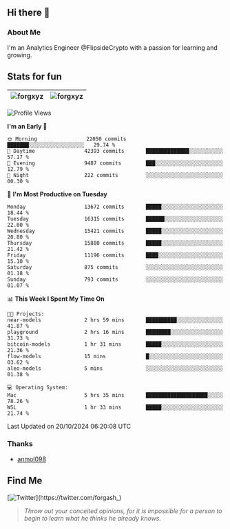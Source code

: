 ## Hi there 👋

### About Me

I'm an Analytics Engineer @FlipsideCrypto with a passion for learning and growing.
  
## Stats for fun

| <img align="center" src="https://github-readme-streak-stats.herokuapp.com/?user=forgxyz&theme=tokyonight" alt="forgxyz" /> | <img align="center" src="https://github-readme-stats.vercel.app/api?username=forgxyz&theme=tokyonight&show_icons=true" alt="forgxyz" /> |
| ------------- |------------- |


<!--START_SECTION:waka-->
![Profile Views](http://img.shields.io/badge/Profile%20Views-0-blue)

**I'm an Early 🐤** 

```text
🌞 Morning                22050 commits       ███████░░░░░░░░░░░░░░░░░░   29.74 % 
🌆 Daytime                42393 commits       ██████████████░░░░░░░░░░░   57.17 % 
🌃 Evening                9487 commits        ███░░░░░░░░░░░░░░░░░░░░░░   12.79 % 
🌙 Night                  222 commits         ░░░░░░░░░░░░░░░░░░░░░░░░░   00.30 % 
```
📅 **I'm Most Productive on Tuesday** 

```text
Monday                   13672 commits       █████░░░░░░░░░░░░░░░░░░░░   18.44 % 
Tuesday                  16315 commits       ██████░░░░░░░░░░░░░░░░░░░   22.00 % 
Wednesday                15421 commits       █████░░░░░░░░░░░░░░░░░░░░   20.80 % 
Thursday                 15880 commits       █████░░░░░░░░░░░░░░░░░░░░   21.42 % 
Friday                   11196 commits       ████░░░░░░░░░░░░░░░░░░░░░   15.10 % 
Saturday                 875 commits         ░░░░░░░░░░░░░░░░░░░░░░░░░   01.18 % 
Sunday                   793 commits         ░░░░░░░░░░░░░░░░░░░░░░░░░   01.07 % 
```


📊 **This Week I Spent My Time On** 

```text
🐱‍💻 Projects: 
near-models              2 hrs 59 mins       ██████████░░░░░░░░░░░░░░░   41.87 % 
playground               2 hrs 16 mins       ████████░░░░░░░░░░░░░░░░░   31.73 % 
bitcoin-models           1 hr 31 mins        █████░░░░░░░░░░░░░░░░░░░░   21.36 % 
flow-models              15 mins             █░░░░░░░░░░░░░░░░░░░░░░░░   03.62 % 
aleo-models              5 mins              ░░░░░░░░░░░░░░░░░░░░░░░░░   01.38 % 

💻 Operating System: 
Mac                      5 hrs 35 mins       ████████████████████░░░░░   78.26 % 
WSL                      1 hr 33 mins        █████░░░░░░░░░░░░░░░░░░░░   21.74 % 
```


 Last Updated on 20/10/2024 06:20:08 UTC
<!--END_SECTION:waka-->

### Thanks
 - [anmol098](https://github.com/anmol098/waka-readme-stats/)
  
## Find Me
[![Twitter](https://img.shields.io/twitter/url/https/twitter.com/forgash_.svg?style=social&label=Follow%20%40forgash_)](https://twitter.com/forgash_)


> *Throw out your conceited opinions, for it is impossible for a person to begin to learn what he thinks he already knows.* 
